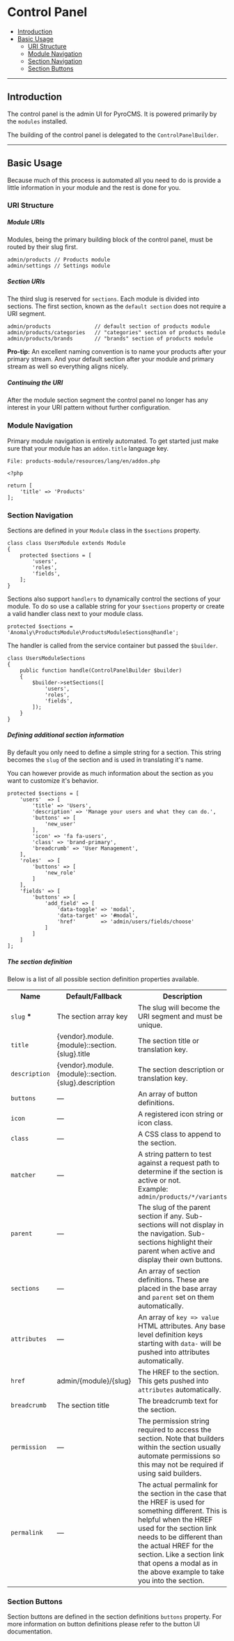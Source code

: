 # Control Panel

- [Introduction](#introduction)
- [Basic Usage](#basic-usage)
	- [URI Structure](#uri-structure)
	- [Module Navigation](#module-navigation)
	- [Section Navigation](#section-navigation)
	- [Section Buttons](#section-buttons)

<hr>

<a name="introduction"></a>
## Introduction

The control panel is the admin UI for PyroCMS. It is powered primarily by the `modules` installed.

The building of the control panel is delegated to the `ControlPanelBuilder`.

<hr>

<a name="basic-usage"></a>
## Basic Usage

Because much of this process is automated all you need to do is provide a little information in your module and the rest is done for you.

<a name="uri-structure"></a>
### URI Structure

##### Module URIs

Modules, being the primary building block of the control panel, must be routed by their slug first.
 
    admin/products // Products module
    admin/settings // Settings module

##### Section URIs

The third slug is reserved for `sections`. Each module is divided into sections. The first section, known as the `default section` does not require a URI segment.

    admin/products              // default section of products module
    admin/products/categories   // "categories" section of products module
    admin/products/brands       // "brands" section of products module

<div class="alert alert-info">
<strong>Pro-tip:</strong> An excellent naming convention is to name your products after your primary stream. And your default section after your module and primary stream as well so everything aligns nicely. 
</div>

##### Continuing the URI

After the module section segment the control panel no longer has any interest in your URI pattern without further configuration.

<a name="module-navigation"></a>
### Module Navigation

Primary module navigation is entirely automated. To get started just make sure that your module has an `addon.title` language key.
 
    File: products-module/resources/lang/en/addon.php
    
    <?php
    
    return [
        'title' => 'Products'
    ];

<a name="section-navigation"></a>
### Section Navigation

Sections are defined in your `Module` class in the `$sections` property. 

    class class UsersModule extends Module
    {
        protected $sections = [
            'users',
            'roles',
            'fields',
        ];
    }

Sections also support `handlers` to dynamically control the sections of your module. To do so use a callable string for your `$sections` property or create a valid handler class next to your module class.

    protected $sections = 'Anomaly\ProductsModule\ProductsModuleSections@handle';

The handler is called from the service container but passed the `$builder`.

    class UsersModuleSections
    {
        public function handle(ControlPanelBuilder $builder)
        {
            $builder->setSections([
                'users',
                'roles',
                'fields',
            ]);
        }
    }

##### Defining additional section information

By default you only need to define a simple string for a section. This string becomes the `slug` of the section and is used in translating it's name.

You can however provide as much information about the section as you want to customize it's behavior.

    protected $sections = [
        'users'  => [
            'title' => 'Users',
            'description' => 'Manage your users and what they can do.',
            'buttons' => [
                'new_user'
            ],
            'icon' => 'fa fa-users',
            'class' => 'brand-primary',
            'breadcrumb' => 'User Management',
        ],
        'roles'  => [
            'buttons' => [
                'new_role'
            ]
        ],
        'fields' => [
            'buttons' => [
                'add_field' => [
                    'data-toggle' => 'modal',
                    'data-target' => '#modal',
                    'href'        => 'admin/users/fields/choose'
                ]
            ]
        ]
    ];

##### The section definition

Below is a list of all possible section definition properties available.

<table class="table table-striped">
    <tr>
        <th>Name</th>
        <th>Default/Fallback</th>
        <th>Description</th>
    </tr>
    <tr>
        <td><code>slug</code> <strong class="text-danger">*</strong></td>
        <td>The section array key</td>
        <td>The slug will become the URI segment and must be unique.</td>
    </tr>
    <tr>
        <td><code>title</code></td>
        <td>{vendor}.module.{module}::section.{slug}.title</td>
        <td>The section title or translation key.</td>
    </tr>
    <tr>
        <td><code>description</code></td>
        <td>{vendor}.module.{module}::section.{slug}.description</td>
        <td>The section description or translation key.</td>
    </tr>
    <tr>
        <td><code>buttons</code></td>
        <td>&mdash;</td>
        <td>An array of button definitions.</td>
    </tr>
    <tr>
        <td><code>icon</code></td>
        <td>&mdash;</td>
        <td>A registered icon string or icon class.</td>
    </tr>
    <tr>
        <td><code>class</code></td>
        <td>&mdash;</td>
        <td>A CSS class to append to the section.</td>
    </tr>
    <tr>
        <td><code>matcher</code></td>
        <td>&mdash;</td>
        <td>A string pattern to test against a request path to determine if the section is active or not.<br>Example: <code>admin/products/*/variants</code></td>
    </tr>
    <tr>
        <td><code>parent</code></td>
        <td>&mdash;</td>
        <td>The slug of the parent section if any. Sub-sections will not display in the navigation. Sub-sections highlight their parent when active and display their own buttons.</td>
    </tr>
    <tr>
        <td><code>sections</code></td>
        <td>&mdash;</td>
        <td>An array of section definitions. These are placed in the base array and <code>parent</code> set on them automatically.</td>
    </tr>
    <tr>
        <td><code>attributes</code></td>
        <td>&mdash;</td>
        <td>An array of <code>key => value</code> HTML attributes. Any base level definition keys starting with <code>data-</code> will be pushed into attributes automatically.</td>
    </tr>
    <tr>
        <td><code>href</code></td>
        <td>admin/{module}/{slug}</td>
        <td>The HREF to the section. This gets pushed into <code>attributes</code> automatically.</td>
    </tr>
    <tr>
        <td><code>breadcrumb</code></td>
        <td>The section title</td>
        <td>The breadcrumb text for the section.</td>
    </tr>
    <tr>
        <td><code>permission</code></td>
        <td>&mdash;</td>
        <td>The permission string required to access the section. Note that builders within the section usually automate permissions so this may not be required if using said builders.</td>
    </tr>
    <tr>
        <td><code>permalink</code></td>
        <td>&mdash;</td>
        <td>The actual permalink for the section in the case that the HREF is used for something different. This is helpful when the HREF used for the section link needs to be different than the actual HREF for the section. Like a section link that opens a modal as in the above example to take you into the section.</td>
    </tr>
</table>

<a name="section-buttons"></a>
### Section Buttons

Section buttons are defined in the section definitions `buttons` property. For more information on button definitions please refer to the button UI documentation. 